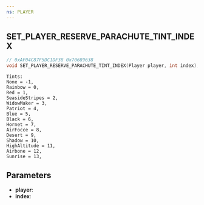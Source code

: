 ```yaml
---
ns: PLAYER
---
```

## SET_PLAYER_RESERVE_PARACHUTE_TINT_INDEX

```c
// 0xAF04C87F5DC1DF38 0x70689638
void SET_PLAYER_RESERVE_PARACHUTE_TINT_INDEX(Player player, int index);
```

```
Tints:  
None = -1,  
Rainbow = 0,  
Red = 1,  
SeasideStripes = 2,  
WidowMaker = 3,  
Patriot = 4,  
Blue = 5,  
Black = 6,  
Hornet = 7,  
AirFocce = 8,  
Desert = 9,  
Shadow = 10,  
HighAltitude = 11,  
Airbone = 12,  
Sunrise = 13,  
```

## Parameters
* **player**: 
* **index**: 

